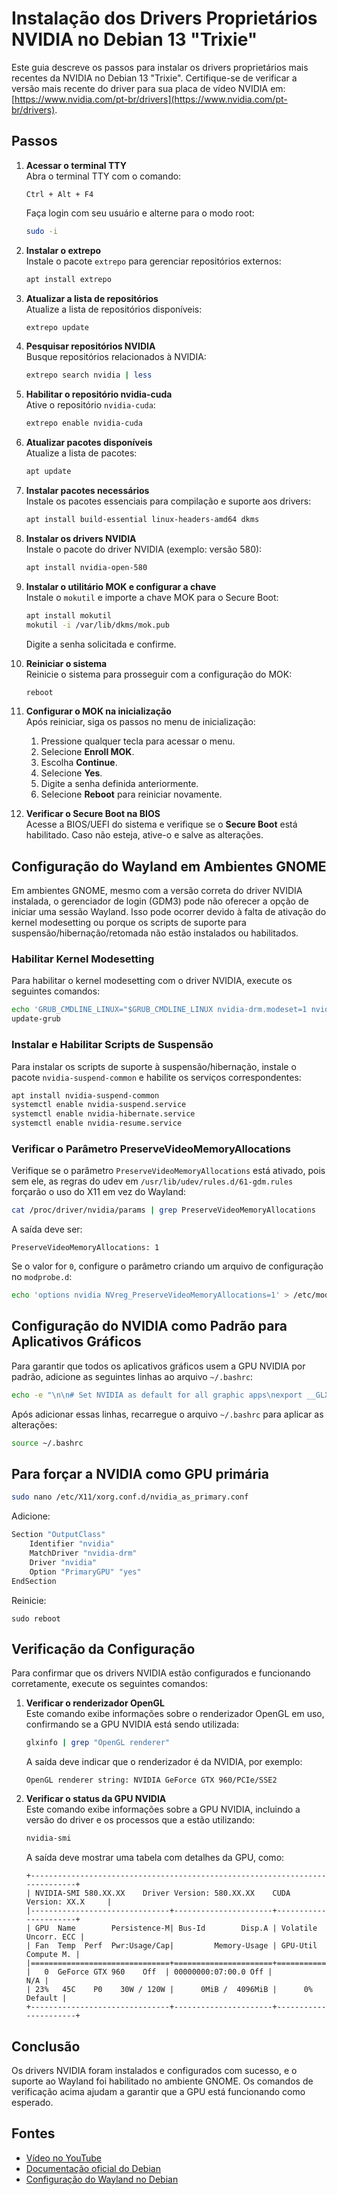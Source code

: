 # Instalação dos Drivers Proprietários NVIDIA no Debian 13 "Trixie"

Este guia descreve os passos para instalar os drivers proprietários mais recentes da NVIDIA no Debian 13 "Trixie". Certifique-se de verificar a versão mais recente do driver para sua placa de vídeo NVIDIA em: [https://www.nvidia.com/pt-br/drivers](https://www.nvidia.com/pt-br/drivers).

## Passos

1. **Acessar o terminal TTY**  
   Abra o terminal TTY com o comando:  
   ```
   Ctrl + Alt + F4
   ```  
   Faça login com seu usuário e alterne para o modo root:  
   ```sh
   sudo -i
   ```

2. **Instalar o extrepo**  
   Instale o pacote `extrepo` para gerenciar repositórios externos:  
   ```sh
   apt install extrepo
   ```

3. **Atualizar a lista de repositórios**  
   Atualize a lista de repositórios disponíveis:  
   ```sh
   extrepo update
   ```

4. **Pesquisar repositórios NVIDIA**  
   Busque repositórios relacionados à NVIDIA:  
   ```sh
   extrepo search nvidia | less
   ```

5. **Habilitar o repositório nvidia-cuda**  
   Ative o repositório `nvidia-cuda`:  
   ```sh
   extrepo enable nvidia-cuda
   ```

6. **Atualizar pacotes disponíveis**  
   Atualize a lista de pacotes:  
   ```sh
   apt update
   ```

7. **Instalar pacotes necessários**  
   Instale os pacotes essenciais para compilação e suporte aos drivers:  
   ```sh
   apt install build-essential linux-headers-amd64 dkms
   ```

8. **Instalar os drivers NVIDIA**  
   Instale o pacote do driver NVIDIA (exemplo: versão 580):  
   ```sh
   apt install nvidia-open-580
   ```

9. **Instalar o utilitário MOK e configurar a chave**  
   Instale o `mokutil` e importe a chave MOK para o Secure Boot:  
   ```sh
   apt install mokutil
   mokutil -i /var/lib/dkms/mok.pub
   ```  
   Digite a senha solicitada e confirme.

10. **Reiniciar o sistema**  
    Reinicie o sistema para prosseguir com a configuração do MOK:  
    ```sh
    reboot
    ```

11. **Configurar o MOK na inicialização**  
    Após reiniciar, siga os passos no menu de inicialização:  
    1. Pressione qualquer tecla para acessar o menu.  
    2. Selecione **Enroll MOK**.  
    3. Escolha **Continue**.  
    4. Selecione **Yes**.  
    5. Digite a senha definida anteriormente.  
    6. Selecione **Reboot** para reiniciar novamente.

12. **Verificar o Secure Boot na BIOS**  
    Acesse a BIOS/UEFI do sistema e verifique se o **Secure Boot** está habilitado. Caso não esteja, ative-o e salve as alterações.

## Configuração do Wayland em Ambientes GNOME

Em ambientes GNOME, mesmo com a versão correta do driver NVIDIA instalada, o gerenciador de login (GDM3) pode não oferecer a opção de iniciar uma sessão Wayland. Isso pode ocorrer devido à falta de ativação do kernel modesetting ou porque os scripts de suporte para suspensão/hibernação/retomada não estão instalados ou habilitados.

### Habilitar Kernel Modesetting
Para habilitar o kernel modesetting com o driver NVIDIA, execute os seguintes comandos:  
```sh
echo 'GRUB_CMDLINE_LINUX="$GRUB_CMDLINE_LINUX nvidia-drm.modeset=1 nvidia-drm.fbdev=1"' > /etc/default/grub.d/nvidia-modeset.cfg
update-grub
```

### Instalar e Habilitar Scripts de Suspensão
Para instalar os scripts de suporte à suspensão/hibernação, instale o pacote `nvidia-suspend-common` e habilite os serviços correspondentes:  
```sh
apt install nvidia-suspend-common
systemctl enable nvidia-suspend.service
systemctl enable nvidia-hibernate.service
systemctl enable nvidia-resume.service
```

### Verificar o Parâmetro PreserveVideoMemoryAllocations
Verifique se o parâmetro `PreserveVideoMemoryAllocations` está ativado, pois sem ele, as regras do udev em `/usr/lib/udev/rules.d/61-gdm.rules` forçarão o uso do X11 em vez do Wayland:  
```sh
cat /proc/driver/nvidia/params | grep PreserveVideoMemoryAllocations
```  
A saída deve ser:  
```
PreserveVideoMemoryAllocations: 1
```  
Se o valor for `0`, configure o parâmetro criando um arquivo de configuração no `modprobe.d`:  
```sh
echo 'options nvidia NVreg_PreserveVideoMemoryAllocations=1' > /etc/modprobe.d/nvidia-power-management.conf
```

## Configuração do NVIDIA como Padrão para Aplicativos Gráficos

Para garantir que todos os aplicativos gráficos usem a GPU NVIDIA por padrão, adicione as seguintes linhas ao arquivo `~/.bashrc`:

```sh
echo -e "\n\n# Set NVIDIA as default for all graphic apps\nexport __GLX_VENDOR_LIBRARY_NAME=\"nvidia\"\nexport __EGL_VENDOR_LIBRARY_NAME=\"nvidia_icd\"" >> ~/.bashrc
```

Após adicionar essas linhas, recarregue o arquivo `~/.bashrc` para aplicar as alterações:

```sh
source ~/.bashrc
```

## Para forçar a NVIDIA como GPU primária
```sh
sudo nano /etc/X11/xorg.conf.d/nvidia_as_primary.conf
```

Adicione:
```sh
Section "OutputClass"
    Identifier "nvidia"
    MatchDriver "nvidia-drm"
    Driver "nvidia"
    Option "PrimaryGPU" "yes"
EndSection
```

Reinicie:
```
sudo reboot
```

## Verificação da Configuração

Para confirmar que os drivers NVIDIA estão configurados e funcionando corretamente, execute os seguintes comandos:

1. **Verificar o renderizador OpenGL**  
   Este comando exibe informações sobre o renderizador OpenGL em uso, confirmando se a GPU NVIDIA está sendo utilizada:  
   ```sh
   glxinfo | grep "OpenGL renderer"
   ```  
   A saída deve indicar que o renderizador é da NVIDIA, por exemplo:  
   ```
   OpenGL renderer string: NVIDIA GeForce GTX 960/PCIe/SSE2
   ```

2. **Verificar o status da GPU NVIDIA**  
   Este comando exibe informações sobre a GPU NVIDIA, incluindo a versão do driver e os processos que a estão utilizando:  
   ```sh
   nvidia-smi
   ```  
   A saída deve mostrar uma tabela com detalhes da GPU, como:  
   ```
   +-----------------------------------------------------------------------------+
   | NVIDIA-SMI 580.XX.XX    Driver Version: 580.XX.XX    CUDA Version: XX.X     |
   |-------------------------------+----------------------+----------------------+
   | GPU  Name        Persistence-M| Bus-Id        Disp.A | Volatile Uncorr. ECC |
   | Fan  Temp  Perf  Pwr:Usage/Cap|         Memory-Usage | GPU-Util  Compute M. |
   |===============================+======================+======================|
   |   0  GeForce GTX 960    Off  | 00000000:07:00.0 Off |                  N/A |
   | 23%   45C    P0    30W / 120W |      0MiB /  4096MiB |      0%      Default |
   +-------------------------------+----------------------+----------------------+
   ```

## Conclusão  
Os drivers NVIDIA foram instalados e configurados com sucesso, e o suporte ao Wayland foi habilitado no ambiente GNOME. Os comandos de verificação acima ajudam a garantir que a GPU está funcionando como esperado.

## Fontes  
- [Vídeo no YouTube](https://www.youtube.com/watch?v=FaDENzwkzys)  
- [Documentação oficial do Debian](https://wiki.debian.org/NvidiaGraphicsDrivers#Debian_13_.22Trixie.22)  
- [Configuração do Wayland no Debian](https://wiki.debian.org/NvidiaGraphicsDrivers#wayland-modesetting)